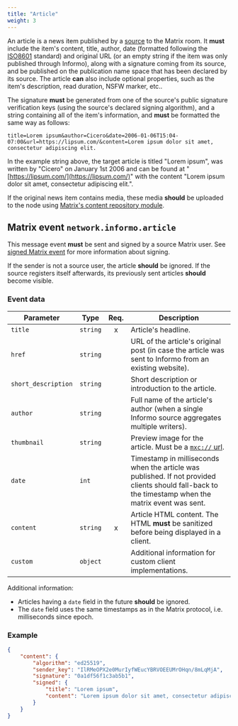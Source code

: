 ```yaml
---
title: "Article"
weight: 3
---
```


An article is a news item published by a
[source](/information-distribution/sources) to the Matrix room. It **must**
include the item's content, title, author, date (formatted following the
[ISO8601](https://tools.ietf.org/html/rfc3339) standard) and original URL (or an
empty string if the item was only published through Informo), along with a
signature coming from its source, and be published on the publication name space
that has been declared by its source. The article **can** also include optional
properties, such as the item's description, read duration, NSFW marker, etc..

The signature **must** be generated from one of the source's public signature
verification keys (using the source's declared signing algorithm), and a string
containing all of the item's information, and **must** be formatted the same way
as follows:

```
title=Lorem ipsum&author=Cicero&date=2006-01-06T15:04-07:00&url=https://lipsum.com/&content=Lorem ipsum dolor sit amet, consectetur adipiscing elit.
```

In the example string above, the target article is titled "Lorem ipsum", was
written by "Cicero" on January 1st 2006 and can be found at
"[https://lipsum.com/](https://lipsum.com/)" with the content "Lorem ipsum dolor
sit amet, consectetur adipiscing elit.".

If the original news item contains media, these media **should** be uploaded to
the node using [Matrix's content repository
module](https://matrix.org/docs/spec/client_server/r0.4.0.html#id112).

## Matrix event `network.informo.article`

This message event **must** be sent and signed by a source Matrix user. See
[signed Matrix event](/information-distribution/signature/#signed-matrix-event)
for more information about signing.

If the sender is not a source user, the article **should** be ignored. If the
source registers itself afterwards, its previously sent articles **should**
become visible.


### Event data

|      Parameter      |   Type   | Req. |                                                                     Description                                                                     |
| ------------------- | -------- | :--: | --------------------------------------------------------------------------------------------------------------------------------------------------- |
| `title`             | `string` |  x   | Article's headline.                                                                                                                                 |
| `href`              | `string` |      | URL of the article's original post (in case the article was sent to Informo from an existing website).                                              |
| `short_description` | `string` |      | Short description or introduction to the article.                                                                                                   |
| `author`            | `string` |      | Full name of the article's author (when a single Informo source aggregates multiple writers).                                                       |
| `thumbnail`         | `string` |      | Preview image for the article. Must be a [`mxc://` url](https://matrix.org/docs/spec/client_server/r0.4.0.html#id112).                                                                                              |
| `date`              | `int`    |      | Timestamp in milliseconds when the article was published. If not provided clients should fall-back to the timestamp when the matrix event was sent. |
| `content`           | `string` |  x   | Article HTML content. The HTML **must** be sanitized before being displayed in a client.                                                            |
| `custom`            | `object` |      | Additional information for custom client implementations.                                                                                           |

Additional information:

- Articles having a `date` field in the future **should** be ignored.
- The `date` field uses the same timestamps as in the Matrix protocol, i.e. milliseconds since epoch.


### Example

```json
{
    "content": {
        "algorithm": "ed25519",
        "sender_key": "IlRMeOPX2e0MurIyfWEucYBRVOEEUMrOHqn/8mLqMjA",
        "signature": "0a1df56f1c3ab5b1",
        "signed": {
            "title": "Lorem ipsum",
            "content": "Lorem ipsum dolor sit amet, consectetur adipiscing elit."
        }
    }
}
```
